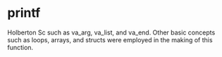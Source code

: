 # printf
Holberton Sc such as va_arg, va_list, and va_end. Other basic concepts such as
loops, arrays, and structs were employed in the making of this function.
